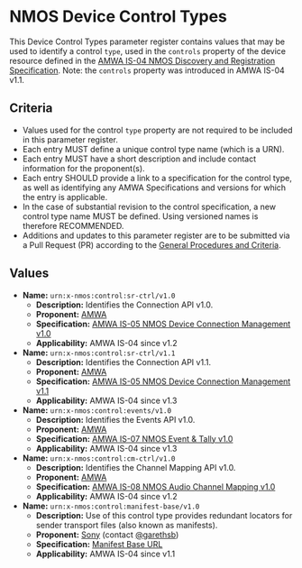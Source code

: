 # NMOS Device Control Types

This Device Control Types parameter register contains values that may be used to identify a control `type`, used in the `controls` property of the device resource defined in the [AMWA IS-04 NMOS Discovery and Registration Specification](https://specs.amwa.tv/is-04).
Note: the `controls` property was introduced in AMWA IS-04 v1.1.

## Criteria

- Values used for the control `type` property are not required to be included in this parameter register.
- Each entry MUST define a unique control type name (which is a URN).
- Each entry MUST have a short description and include contact information for the proponent(s).
- Each entry SHOULD provide a link to a specification for the control type, as well as identifying any AMWA Specifications and versions for which the entry is applicable.
- In the case of substantial revision to the control specification, a new control type name MUST be defined. Using versioned names is therefore RECOMMENDED.
- Additions and updates to this parameter register are to be submitted via a Pull Request (PR) according to the [General Procedures and Criteria](../common/).

## Values

- **Name:** `urn:x-nmos:control:sr-ctrl/v1.0`
  - **Description:** Identifies the Connection API v1.0.
  - **Proponent:** [AMWA](https://www.amwa.tv/)
  - **Specification:** [AMWA IS-05 NMOS Device Connection Management v1.0](https://specs.amwa.tv/is-05/v1.0)
  - **Applicability:** AMWA IS-04 since v1.2
- **Name:** `urn:x-nmos:control:sr-ctrl/v1.1`
  - **Description:** Identifies the Connection API v1.1.
  - **Proponent:** [AMWA](https://www.amwa.tv/)
  - **Specification:** [AMWA IS-05 NMOS Device Connection Management v1.1](https://specs.amwa.tv/is-05/v1.1)
  - **Applicability:** AMWA IS-04 since v1.3
- **Name:** `urn:x-nmos:control:events/v1.0`
  - **Description:** Identifies the Events API v1.0.
  - **Proponent:** [AMWA](https://www.amwa.tv/)
  - **Specification:** [AMWA IS-07 NMOS Event & Tally v1.0](https://specs.amwa.tv/is-07/v1.0)
  - **Applicability:** AMWA IS-04 since v1.3
- **Name:** `urn:x-nmos:control:cm-ctrl/v1.0`
  - **Description:** Identifies the Channel Mapping API v1.0.
  - **Proponent:** [AMWA](https://www.amwa.tv/)
  - **Specification:** [AMWA IS-08 NMOS Audio Channel Mapping v1.0](https://specs.amwa.tv/is-08/v1.0)
  - **Applicability:** AMWA IS-04 since v1.2
- **Name:** `urn:x-nmos:control:manifest-base/v1.0`
  - **Description:** Use of this control type provides redundant locators for sender transport files (also known as manifests).
  - **Proponent:** [Sony](https://github.com/sony) (contact [@garethsb](https://github.com/garethsb))
  - **Specification:** [Manifest Base URL](manifest-base.md)
  - **Applicability:** AMWA IS-04 since v1.1
